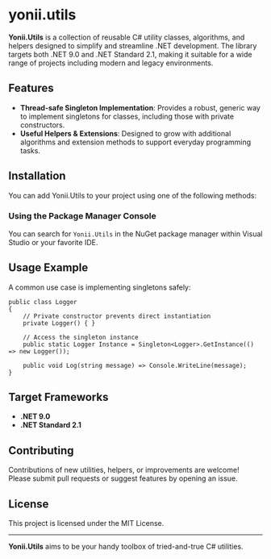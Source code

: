 # yonii.utils

**Yonii.Utils** is a collection of reusable C# utility classes, algorithms, and helpers designed to simplify and streamline .NET development. The library targets both .NET 9.0 and .NET Standard 2.1, making it suitable for a wide range of projects including modern and legacy environments.

## Features

- **Thread-safe Singleton Implementation**: Provides a robust, generic way to implement singletons for classes, including those with private constructors.
- **Useful Helpers & Extensions**: Designed to grow with additional algorithms and extension methods to support everyday programming tasks.

## Installation

You can add Yonii.Utils to your project using one of the following methods:

### Using the Package Manager Console
You can search for `Yonii.Utils` in the NuGet package manager within Visual Studio or your favorite IDE.


## Usage Example

A common use case is implementing singletons safely:

    public class Logger
    {
        // Private constructor prevents direct instantiation
        private Logger() { }

        // Access the singleton instance
        public static Logger Instance = Singleton<Logger>.GetInstance(() => new Logger());

        public void Log(string message) => Console.WriteLine(message);
    }

## Target Frameworks

- **.NET 9.0**
- **.NET Standard 2.1**

## Contributing

Contributions of new utilities, helpers, or improvements are welcome! Please submit pull requests or suggest features by opening an issue.

## License

This project is licensed under the MIT License.

---

**Yonii.Utils** aims to be your handy toolbox of tried-and-true C# utilities.

